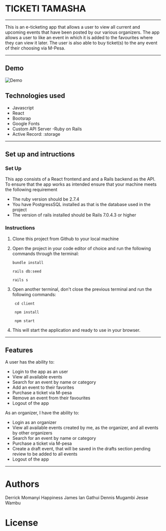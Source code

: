 
# **TICKETI TAMASHA** 
----

This is an e-ticketing app that allows a user to view all current and upcoming events that have been posted by our various organizers. The app allows a user to like an event in which it is added to the favourites where they can view it later. The user is also able to buy ticket(s) to the any event of their choosing via M-Pesa.

----

## Demo
![Demo](/public/images/T-Tamasha.gif)

## Technologies used
  * Javascript
  * React
  * Bootsrap
  * Google Fonts
  * Custom API Server -Ruby on Rails
  * Active Record: :storage


----

## Set up and intructions
### Set Up
This app consists of a React frontend and and a Rails backend as the API. 
To ensure that the app works as intended ensure that your machine meets the following requirement

  * The ruby version should be 2.7.4
  * You have PostgressSQL installed as that is the database used in the project
  * The version of rails installed should be Rails 7.0.4.3 or higher


### Instructions
 1. Clone this project from Github to your local machine
 2. Open the project in your code editor of choice and run the following commands through the terminal:
     
       
        bundle install
        
        rails db:seed
       
        rails s
        
3. Open another terminal, don't close the previous terminal and run the following commands:
       
        cd client
       
        npm install
       
        npm start
       
4. This will start the application and ready to use in your browser.

----
## Features
 A user has the ability to:
  * Login to the app as an user
  * View all available events
  * Search for an event by name or category
  * Add an event to their favorites
  * Purchase a ticket via M-pesa
  * Remove an event from their favourites
  * Logout of the app

As an organizer, I have the ability to:
  * Login as an organizer
  * View all available events created by me, as the organizer, and all events by other organizers
  * Search for an event by name or category
  * Purchase a ticket via M-pesa
  * Create a draft event, that will be saved in the drafts section pending review to be added to all    events
  * Logout of the app

---
# Authors
 Derrick Momanyi
 Happiness James
 Ian Gathui
 Dennis Mugambi
 Jesse Wambu


 # License
